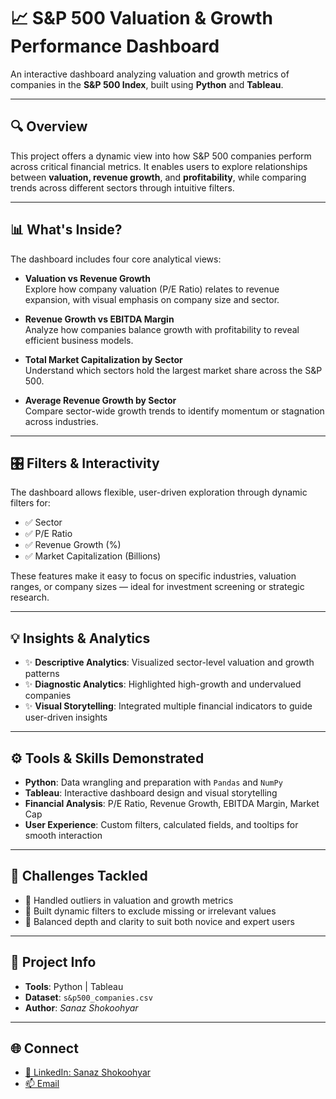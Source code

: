 # 📈 S&P 500 Valuation & Growth Performance Dashboard

An interactive dashboard analyzing valuation and growth metrics of companies in the **S&P 500 Index**, built using **Python** and **Tableau**.

---

## 🔍 Overview
This project offers a dynamic view into how S&P 500 companies perform across critical financial metrics. It enables users to explore relationships between **valuation, revenue growth**, and **profitability**, while comparing trends across different sectors through intuitive filters.

---

## 📊 What's Inside?
The dashboard includes four core analytical views:

- **Valuation vs Revenue Growth**  
  Explore how company valuation (P/E Ratio) relates to revenue expansion, with visual emphasis on company size and sector.

- **Revenue Growth vs EBITDA Margin**  
  Analyze how companies balance growth with profitability to reveal efficient business models.

- **Total Market Capitalization by Sector**  
  Understand which sectors hold the largest market share across the S&P 500.

- **Average Revenue Growth by Sector**  
  Compare sector-wide growth trends to identify momentum or stagnation across industries.

---

## 🎛️ Filters & Interactivity
The dashboard allows flexible, user-driven exploration through dynamic filters for:

- ✅ Sector  
- ✅ P/E Ratio  
- ✅ Revenue Growth (%)  
- ✅ Market Capitalization (Billions)

These features make it easy to focus on specific industries, valuation ranges, or company sizes — ideal for investment screening or strategic research.

---

## 💡 Insights & Analytics
- ✨ **Descriptive Analytics**: Visualized sector-level valuation and growth patterns  
- ✨ **Diagnostic Analytics**: Highlighted high-growth and undervalued companies  
- ✨ **Visual Storytelling**: Integrated multiple financial indicators to guide user-driven insights  

---

## ⚙️ Tools & Skills Demonstrated
- **Python**: Data wrangling and preparation with `Pandas` and `NumPy`  
- **Tableau**: Interactive dashboard design and visual storytelling  
- **Financial Analysis**: P/E Ratio, Revenue Growth, EBITDA Margin, Market Cap  
- **User Experience**: Custom filters, calculated fields, and tooltips for smooth interaction

---

## 🧠 Challenges Tackled
- 🚫 Handled outliers in valuation and growth metrics  
- 🎯 Built dynamic filters to exclude missing or irrelevant values  
- 🎨 Balanced depth and clarity to suit both novice and expert users

---

## 📁 Project Info
- **Tools**: Python | Tableau  
- **Dataset**: `s&p500_companies.csv`  
- **Author**: *Sanaz Shokoohyar*

---

## 🌐 Connect  
- [🔗 LinkedIn: Sanaz Shokoohyar](https://www.linkedin.com/in/sanaz-shokoohyar-2bb2245a/)  
- [📫 Email](s.shokoohyar@gmail.com)



